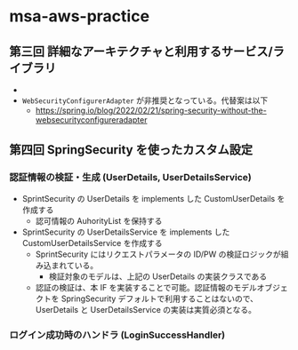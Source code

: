# msa-aws-practice

## 第三回 詳細なアーキテクチャと利用するサービス/ライブラリ

-
- `WebSecurityConfigurerAdapter` が非推奨となっている。代替案は以下
  - https://spring.io/blog/2022/02/21/spring-security-without-the-websecurityconfigureradapter

## 第四回 SpringSecurity を使ったカスタム設定

### 認証情報の検証・生成 (UserDetails, UserDetailsService)

- SprintSecurity の UserDetails を implements した CustomUserDetails を作成する
  - 認可情報の AuhorityList を保持する
- SprintSecurity の UserDetailsService を implements した CustomUserDetailsService を作成する
  - SprintSecurity にはリクエストパラメータの ID/PW の検証ロジックが組み込まれている。
    - 検証対象のモデルは、上記の UserDetails の実装クラスである
  - 認証の検証は、本 IF を実装することで可能。認証情報のモデルオブジェクトを SpringSecurity デフォルトで利用することはないので、UserDetails と UserDetailsService の実装は実質必須となる。

### ログイン成功時のハンドラ (LoginSuccessHandler)
